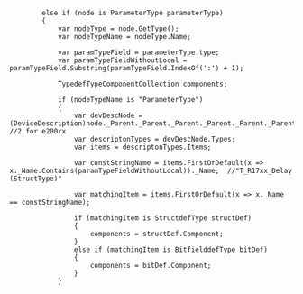             else if (node is ParameterType parameterType)
            {
                var nodeType = node.GetType();
                var nodeTypeName = nodeType.Name;

                var paramTypeField = parameterType.type;
                var paramTypeFieldWithoutLocal = paramTypeField.Substring(paramTypeField.IndexOf(':') + 1);

                TypedefTypeComponentCollection components;

                if (nodeTypeName is "ParameterType")
                {
                    var devDescNode = (DeviceDescription)node._Parent._Parent._Parent._Parent._Parent._Parent._Parent._Parent; //2 for e200rx
                    var descriptonTypes = devDescNode.Types;
                    var items = descriptonTypes.Items;

                    var constStringName = items.FirstOrDefault(x => x._Name.Contains(paramTypeFieldWithoutLocal))._Name;  //"T_R17xx_Delay (StructType)"

                    var matchingItem = items.FirstOrDefault(x => x._Name == constStringName);

                    if (matchingItem is StructdefType structDef)
                    {
                        components = structDef.Component;
                    }
                    else if (matchingItem is BitfielddefType bitDef)
                    {
                        components = bitDef.Component;
                    }
                }
